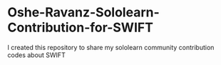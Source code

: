 # Oshe-Ravanz-Sololearn-Contribution-for-SWIFT
I created this repository to share my sololearn community contribution codes about SWIFT
